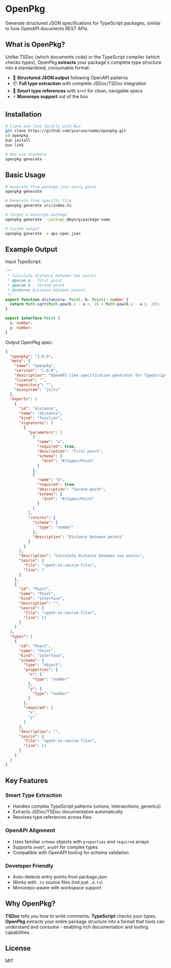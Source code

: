 # OpenPkg

Generate structured JSON specifications for TypeScript packages, similar to how OpenAPI documents REST APIs.

## What is OpenPkg?

Unlike TSDoc (which documents code) or the TypeScript compiler (which checks types), OpenPkg **extracts** your package's complete type structure into a standardized, consumable format:

- 🎯 **Structured JSON output** following OpenAPI patterns
- 📦 **Full type extraction** with complete JSDoc/TSDoc integration
- 🔗 **Smart type references** with `$ref` for clean, navigable specs
- ⚡ **Monorepo support** out of the box

## Installation

```bash
# Clone and link locally with Bun
git clone https://github.com/yourusername/openpkg.git
cd openpkg
bun install
bun link

# Now use anywhere
openpkg generate
```

## Basic Usage

```bash
# Generate from package.json entry point
openpkg generate

# Generate from specific file
openpkg generate src/index.ts

# Target a monorepo package
openpkg generate --package @myorg/package-name

# Custom output
openpkg generate -o api-spec.json
```

## Example Output

Input TypeScript:
```typescript
/**
 * Calculate distance between two points
 * @param a - First point
 * @param b - Second point
 * @returns Distance between points
 */
export function distance(a: Point, b: Point): number {
  return Math.sqrt(Math.pow(b.x - a.x, 2) + Math.pow(b.y - a.y, 2));
}

export interface Point {
  x: number;
  y: number;
}
```

Output OpenPkg spec:
```json
{
  "openpkg": "1.0.0",
  "meta": {
    "name": "openpkg",
    "version": "1.0.0",
    "description": "OpenAPI-like specification generator for TypeScript packages",
    "license": "",
    "repository": "",
    "ecosystem": "js/ts"
  },
  "exports": [
    {
      "id": "distance",
      "name": "distance",
      "kind": "function",
      "signatures": [
        {
          "parameters": [
            {
              "name": "a",
              "required": true,
              "description": "First point",
              "schema": {
                "$ref": "#/types/Point"
              }
            },
            {
              "name": "b",
              "required": true,
              "description": "Second point",
              "schema": {
                "$ref": "#/types/Point"
              }
            }
          ],
          "returns": {
            "schema": {
              "type": "number"
            },
            "description": "Distance between points"
          }
        }
      ],
      "description": "Calculate distance between two points",
      "source": {
        "file": "<path-to-source-file>",
        "line": 7
      }
    },
    {
      "id": "Point",
      "name": "Point",
      "kind": "interface",
      "description": "",
      "source": {
        "file": "<path-to-source-file>",
        "line": 11
      }
    }
  ],
  "types": [
    {
      "id": "Point",
      "name": "Point",
      "kind": "interface",
      "schema": {
        "type": "object",
        "properties": {
          "x": {
            "type": "number"
          },
          "y": {
            "type": "number"
          }
        },
        "required": [
          "x",
          "y"
        ]
      },
      "description": "",
      "source": {
        "file": "<path-to-source-file>",
        "line": 11
      }
    }
  ]
}
```

## Key Features

### Smart Type Extraction
- Handles complex TypeScript patterns (unions, intersections, generics)
- Extracts JSDoc/TSDoc documentation automatically
- Resolves type references across files

### OpenAPI Alignment
- Uses familiar `schema` objects with `properties` and `required` arrays
- Supports `oneOf`, `anyOf` for complex types
- Compatible with OpenAPI tooling for schema validation

### Developer Friendly
- Auto-detects entry points from package.json
- Works with `.ts` source files (not just `.d.ts`)
- Monorepo-aware with workspace support

## Why OpenPkg?

**TSDoc** tells you how to write comments. **TypeScript** checks your types. **OpenPkg** extracts your entire package structure into a format that tools can understand and consume - enabling rich documentation and tooling capabilities.

## License

MIT
